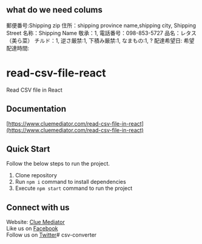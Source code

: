## what do we need colums
郵便番号:Shipping zip
住所：shipping province name,shipping city, Shipping Street
名称：Shipping Name
敬承：1,
電話番号：098-853-5727
品名：レタス（美ら菜）
チルド：1,
逆さ厳禁:1,
下積み厳禁:1,
なまもの:1,
?
配達希望日:
希望配達時間:

# read-csv-file-react
Read CSV file in React

## Documentation

[https://www.cluemediator.com/read-csv-file-in-react](https://www.cluemediator.com/read-csv-file-in-react)

## Quick Start

Follow the below steps to run the project.

1. Clone repository
2. Run `npm i` command to install dependencies
3. Execute `npm start` command to run the project

## Connect with us

Website: [Clue Mediator](https://www.cluemediator.com)  
Like us on [Facebook](https://www.facebook.com/thecluemediator)  
Follow us on [Twitter](https://twitter.com/cluemediator)# csv-converter
